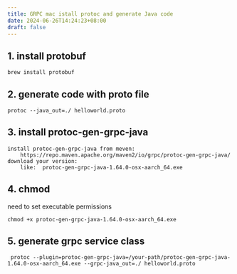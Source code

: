 ```yaml
---
title: GRPC mac istall protoc and generate Java code
date: 2024-06-26T14:24:23+08:00
draft: false
---
```


## 1. install protobuf

```
brew install protobuf
```

## 2. generate code with proto file
```
protoc --java_out=./ helloworld.proto
```

## 3. install protoc-gen-grpc-java
```
install protoc-gen-grpc-java from meven: 
    https://repo.maven.apache.org/maven2/io/grpc/protoc-gen-grpc-java/
download your version:
    like:  protoc-gen-grpc-java-1.64.0-osx-aarch_64.exe
```

## 4. chmod
need to set executable permissions
```
chmod +x protoc-gen-grpc-java-1.64.0-osx-aarch_64.exe
```

## 5. generate grpc service class
```
 protoc --plugin=protoc-gen-grpc-java=/your-path/protoc-gen-grpc-java-1.64.0-osx-aarch_64.exe --grpc-java_out=./ helloworld.proto
```